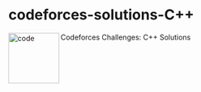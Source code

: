 # codeforces-solutions-C++
<img src="https://codeforces.org/s/11863/images/codeforces-sponsored-by-ton.png" alt="code" width="100px" align="left" >Codeforces Challenges: C++ Solutions
